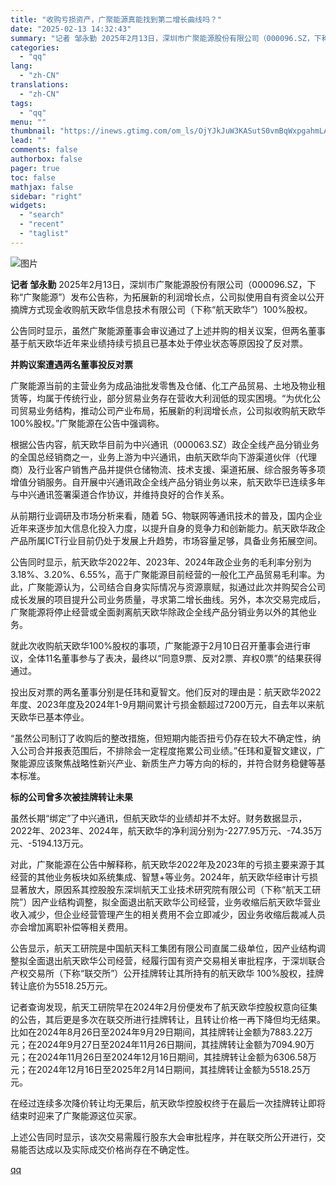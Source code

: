 ```yaml
---
title: "收购亏损资产，广聚能源真能找到第二增长曲线吗？"
date: "2025-02-13 14:32:43"
summary: "记者 邹永勤 2025年2月13日，深圳市广聚能源股份有限公司（000096.SZ，下称“广聚能源”..."
categories:
  - "qq"
lang:
  - "zh-CN"
translations:
  - "zh-CN"
tags:
  - "qq"
menu: ""
thumbnail: "https://inews.gtimg.com/om_ls/OjYJkJuW3KASutS0vmBqWxpgahmLA3g40CIncuzn3f_sAAA_640360/0"
lead: ""
comments: false
authorbox: false
pager: true
toc: false
mathjax: false
sidebar: "right"
widgets:
  - "search"
  - "recent"
  - "taglist"
---
```


![图片](https://inews.gtimg.com/om_bt/OPp26NPVvPee0CIRE-1qzkTK7_16T6Crgby7AywmzmMVAAA/641)

**记者 邹永勤** 2025年2月13日，深圳市广聚能源股份有限公司（000096.SZ，下称“广聚能源”）发布公告称，为拓展新的利润增长点，公司拟使用自有资金以公开摘牌方式现金收购航天欧华信息技术有限公司（下称“航天欧华”）100%股权。

公告同时显示，虽然广聚能源董事会审议通过了上述并购的相关议案，但两名董事基于航天欧华近年来业绩持续亏损且已基本处于停业状态等原因投了反对票。

**并购议案遭遇两名董事投反对票**

广聚能源当前的主营业务为成品油批发零售及仓储、化工产品贸易、土地及物业租赁等，均属于传统行业，部分贸易业务存在营收大利润低的现实困境。“为优化公司贸易业务结构，推动公司产业布局，拓展新的利润增长点，公司拟收购航天欧华100%股权。”广聚能源在公告中强调称。

根据公告内容，航天欧华目前为中兴通讯（000063.SZ）政企全线产品分销业务的全国总经销商之一，业务上游为中兴通讯，由航天欧华向下游渠道伙伴（代理商）及行业客户销售产品并提供仓储物流、技术支援、渠道拓展、综合服务等多项增值分销服务。自开展中兴通讯政企全线产品分销业务以来，航天欧华已连续多年与中兴通讯签署渠道合作协议，并维持良好的合作关系。

从前期行业调研及市场分析来看，随着 5G、物联网等通讯技术的普及，国内企业近年来逐步加大信息化投入力度，以提升自身的竞争力和创新能力。航天欧华政企产品所属ICT行业目前仍处于发展上升趋势，市场容量足够，具备业务拓展空间。

公告同时显示，航天欧华2022年、2023年、2024年政企业务的毛利率分别为 3.18%、3.20%、6.55%，高于广聚能源目前经营的一般化工产品贸易毛利率。为此，广聚能源认为，公司结合自身实际情况与资源禀赋，拟通过此次并购契合公司成长发展的项目提升公司业务质量，寻求第二增长曲线。另外，本次交易完成后，广聚能源将停止经营或全面剥离航天欧华除政企全线产品分销业务以外的其他业务。

就此次收购航天欧华100%股权的事项，广聚能源于2月10日召开董事会进行审议，全体11名董事参与了表决，最终以“同意9票、反对2票、弃权0票”的结果获得通过。

投出反对票的两名董事分别是任玮和夏智文。他们反对的理由是：航天欧华2022年度、2023年度及2024年1-9月期间累计亏损金额超过7200万元，自去年以来航天欧华已基本停业。

“虽然公司制订了收购后的整改措施，但短期内能否扭亏仍存在较大不确定性，纳入公司合并报表范围后，不排除会一定程度拖累公司业绩。”任玮和夏智文建议，广聚能源应该聚焦战略性新兴产业、新质生产力等方向的标的，并符合财务稳健等基本标准。

**标的公司曾多次被挂牌转让未果**

虽然长期“绑定”了中兴通讯，但航天欧华的业绩却并不太好。财务数据显示，2022年、2023年、2024年，航天欧华的净利润分别为-2277.95万元、-74.35万元、-5194.13万元。

对此，广聚能源在公告中解释称，航天欧华2022年及2023年的亏损主要来源于其经营的其他业务板块如系统集成、智慧+等业务。2024年，航天欧华经审计亏损显著放大，原因系其控股股东深圳航天工业技术研究院有限公司（下称“航天工研院”）因产业结构调整，拟全面退出航天欧华公司经营，业务收缩后航天欧华营业收入减少，但企业经营管理产生的相关费用不会立即减少，因业务收缩后裁减人员亦会增加离职补偿等相关费用。

公告显示，航天工研院是中国航天科工集团有限公司直属二级单位，因产业结构调整拟全面退出航天欧华公司经营，经履行国有资产交易相关审批程序，于深圳联合产权交易所（下称“联交所”）公开挂牌转让其所持有的航天欧华 100%股权，挂牌转让底价为5518.25万元。

记者查询发现，航天工研院早在2024年2月份便发布了航天欧华控股权意向征集的公告，其后更是多次在联交所进行挂牌转让，且转让价格一再下降但均无结果。比如在2024年8月26日至2024年9月29日期间，其挂牌转让金额为7883.22万元；在2024年9月27日至2024年11月26日期间，其挂牌转让金额为7094.90万元；在2024年11月26日至2024年12月16日期间，其挂牌转让金额为6306.58万元；在2024年12月16日至2025年2月14日期间，其挂牌转让金额为5518.25万元。

在经过连续多次降价转让均无果后，航天欧华控股权终于在最后一次挂牌转让即将结束时迎来了广聚能源这位买家。

上述公告同时显示，该次交易需履行股东大会审批程序，并在联交所公开进行，交易能否达成以及实际成交价格尚存在不确定性。

[qq](https://new.qq.com/rain/a/20250213A04QRB00)

